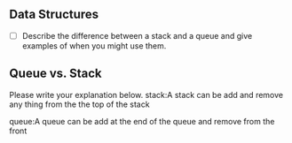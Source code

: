## Data Structures
* [ ] Describe the difference between a stack and a queue and give examples of when you might use them.

## Queue vs. Stack
Please write your explanation below.
stack:A stack can be add and remove any thing from the the top of the stack 

queue:A queue  can be add at the end of the queue and remove from the front
